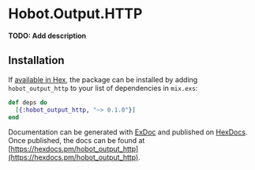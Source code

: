 # Hobot.Output.HTTP

**TODO: Add description**

## Installation

If [available in Hex](https://hex.pm/docs/publish), the package can be installed
by adding `hobot_output_http` to your list of dependencies in `mix.exs`:

```elixir
def deps do
  [{:hobot_output_http, "~> 0.1.0"}]
end
```

Documentation can be generated with [ExDoc](https://github.com/elixir-lang/ex_doc)
and published on [HexDocs](https://hexdocs.pm). Once published, the docs can
be found at [https://hexdocs.pm/hobot_output_http](https://hexdocs.pm/hobot_output_http).

